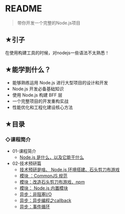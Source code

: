 # README

> 带你开发一个完整的Node.js项目

## ★引子

在使用构建工具的时候，对nodejs一些语法不太熟悉！

## ★能学到什么？

* 能够熟练运用 Node.js 进行大型项目的设计和开发
* Node.js 开发必备基础知识
* 使用 Node.js 构建 BFF 层
* 一个完整项目的开发重构实战
* 性能优化和工程化建设核心方法

## ★目录

### ◇课程简介

* 01-课程简介
  + [ Node.js 是什么，以及它能干什么](./01-课程简介/01-课程简介.md)
* 02-技术预研篇
  + [技术预研是啥、 Node.js 环境搭建、石头剪刀布游戏](./02-技术预研篇/01-技术预研篇.md)
  + [模块 ：CommonJS 规范](./02-技术预研篇/02-模块.md)
  + [模块：改造石头剪刀布游戏、npm](./02-技术预研篇/03-改造石头剪刀布.md)
  + [模块： Node.js 内置模块](./02-技术预研篇/04-built-in-module.md)
  + [异步：非阻塞I/O](./02-技术预研篇/05-non-blocking-io.md)
  + [异步：异步编程之callback](./02-技术预研篇/06-callback.md)
  + [异步：事件循环](./02-技术预研篇/07-event-loop.md)

